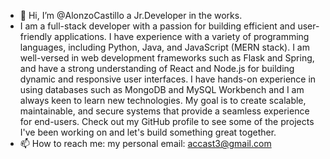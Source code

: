 - 👋 Hi, I’m @AlonzoCastillo a Jr.Developer in the works. 
- I am a full-stack developer with a passion for building efficient and user-friendly applications. I have experience with a variety of programming languages, including Python, Java, and JavaScript (MERN stack). I am well-versed in web development frameworks such as Flask and Spring, and have a strong understanding of React and Node.js for building dynamic and responsive user interfaces. I have hands-on experience in using databases such as MongoDB and MySQL Workbench and I am always keen to learn new technologies. My goal is to create scalable, maintainable, and secure systems that provide a seamless experience for end-users. Check out my GitHub profile to see some of the projects I've been working on and let's build something great together.
- 📫 How to reach me: my personal email: accast3@gmail.com

